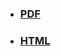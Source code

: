 <ul class="cv">
<li><a href="cv/cv_olivia_guest.pdf"><h3>PDF</h3></a><a href="https://github.com/oliviaguest/cv"><i class="fa fa-github" aria-hidden="true"></i></a>
<a href="https://www.overleaf.com/read/zfwnyxkkdzxr"><i class="fa fa-leaf" aria-hidden="true"></i></a>
<a href="cv/cv_olivia_guest.pdf"><i class="fa fa-file-pdf-o" aria-hidden="true"></i></a>

</li>

<li><a href="cv/cv_olivia_guest.html"><h3>HTML</h3></a>
<!-- 
<a href="cv/cv_olivia_guest.html"><i class="fa fa-file-code-o" aria-hidden="true"></i></a><p style="font-size:0.9em">(made with <a href="https://github.com/coolwanglu/pdf2htmlEX">pdf2htmlEX</a>)</p>
-->
</li>
</ul>

